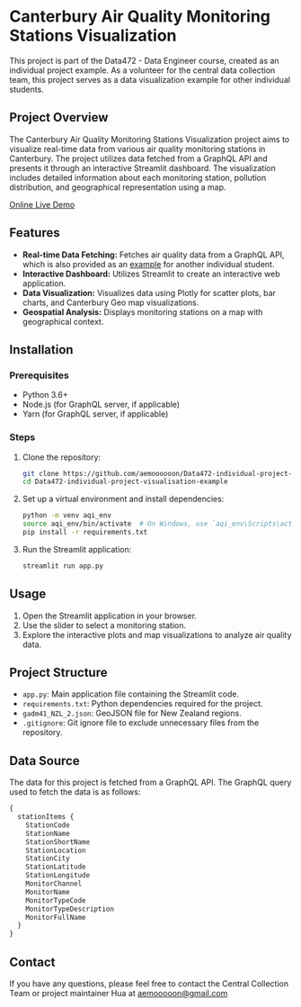 # Canterbury Air Quality Monitoring Stations Visualization

This project is part of the Data472 - Data Engineer course, created as an individual project example. As a volunteer for the central data collection team, this project serves as a data visualization example for other individual students.

## Project Overview

The Canterbury Air Quality Monitoring Stations Visualization project aims to visualize real-time data from various air quality monitoring stations in Canterbury. The project utilizes data fetched from a GraphQL API and presents it through an interactive Streamlit dashboard. The visualization includes detailed information about each monitoring station, pollution distribution, and geographical representation using a map.

[Online Live Demo](http://visual.hua.nz/)

## Features

- **Real-time Data Fetching:** Fetches air quality data from a GraphQL API, which is also provided as an [example](https://github.com/Data472-Individual-Project-Pipeline/DATA472-Individual-Project-Example) for another individual student.
- **Interactive Dashboard:** Utilizes Streamlit to create an interactive web application.
- **Data Visualization:** Visualizes data using Plotly for scatter plots, bar charts, and Canterbury Geo map visualizations.
- **Geospatial Analysis:** Displays monitoring stations on a map with geographical context.

## Installation

### Prerequisites

- Python 3.6+
- Node.js (for GraphQL server, if applicable)
- Yarn (for GraphQL server, if applicable)

### Steps

1. Clone the repository:
    ```sh
    git clone https://github.com/aemoooooon/Data472-individual-project-visualisation-example.git
    cd Data472-individual-project-visualisation-example
    ```

2. Set up a virtual environment and install dependencies:
    ```sh
    python -m venv aqi_env
    source aqi_env/bin/activate  # On Windows, use `aqi_env\Scripts\activate`
    pip install -r requirements.txt
    ```

3. Run the Streamlit application:
    ```sh
    streamlit run app.py
    ```

## Usage

1. Open the Streamlit application in your browser.
2. Use the slider to select a monitoring station.
3. Explore the interactive plots and map visualizations to analyze air quality data.

## Project Structure

- `app.py`: Main application file containing the Streamlit code.
- `requirements.txt`: Python dependencies required for the project.
- `gadm41_NZL_2.json`: GeoJSON file for New Zealand regions.
- `.gitignore`: Git ignore file to exclude unnecessary files from the repository.

## Data Source

The data for this project is fetched from a GraphQL API. The GraphQL query used to fetch the data is as follows:

```graphql
{
  stationItems {
    StationCode
    StationName
    StationShortName
    StationLocation
    StationCity
    StationLatitude
    StationLongitude
    MonitorChannel
    MonitorName
    MonitorTypeCode
    MonitorTypeDescription
    MonitorFullName
  }
}
```

## Contact

If you have any questions, please feel free to contact the Central Collection Team or project maintainer Hua at aemooooon@gmail.com

